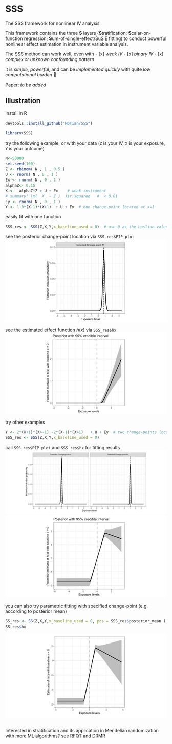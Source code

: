 # SSS

The SSS framework for nonlinear IV analysis

This framework contains the three **S** layers (**S**tratification; **S**calar-on-function regression; **S**um-of-single-effect/SuSiE fitting) to conduct powerful nonlinear effect estimation in instrument variable analysis.

The SSS method can work well, even with - [x] *weak IV* - [x] *binary IV* - [x] *complex or unknown confounding pattern*

it is *simple*, *powerful*, and can be *implemented quickly* with quite *low computational burden* 🚀

Paper: *to be added*

## Illustration

install in R

``` r
devtools::install_github("HDTian/SSS")
```

``` r
library(SSS)
```

try the following example, or with your data (`Z` is your IV, `X` is your exposure, `Y` is your outcome)

``` r
N<-50000
set.seed(100)
Z <- rbinom( N , 1 , 0.5 )
U <- rnorm( N , 0 , 1 )
Ex <- rnorm( N , 0 , 1 )
alphaZ<- 0.15
X <-  alphaZ*Z + U + Ex    # weak instrument
# summary( lm(  X  ~ Z )  )$r.squared   #  < 0.01
Ey <- rnorm( N , 0 , 1 )
Y <- 1.0*(X-1)*(X>1)  + U + Ey  # one change-point located at x=1
```

easily fit with one function

``` r
SSS_res <- SSS(Z,X,Y,x_baseline_used = 0)  # use 0 as the basline value for defining the effect function h(x)
```

see the posterior change-point location via `SSS_res$PIP_plot` ![Fig1](plots/Fig1.JPG)

see the estimated effect function $h(x)$ via `SSS_res$hx` ![Fig2](plots/Fig2.JPG)

try other examples

``` r
Y <- 2*(X+1)*(X>-1) -2*(X-1)*(X>1)   + U + Ey  # two change-points located at x=-1 and x=1
SSS_res <- SSS(Z,X,Y,x_baseline_used = 0)  
```

call `SSS_res$PIP_plot` and `SSS_res$hx` for fitting results ![Fig3](plots/Fig3.JPG) ![Fig4](plots/Fig4.JPG)

you can also try parametric fitting with specified change-point (e.g. according to posterior mean)

``` r
SS_res <- SS(Z,X,Y,x_baseline_used = 0, pos = SSS_res$posterior_mean )
SS_res$hx
```

![Fig5](plots/Fig5.jpg)

## 

Interested in stratification and its application in Mendelian randomization with more ML algorithms? see [RFQT](https://github.com/HDTian/RFQT) and [DRMR](https://github.com/HDTian/DRMR)
